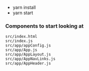 * yarn install
* yarn start

### Components to start looking at

```
src/index.html
src/index.js
src/app/appConfig.js
src/app/App.js
src/app/AppLayout.js
src/app/AppNavLinks.js
src/app/AppHeader.js
```
